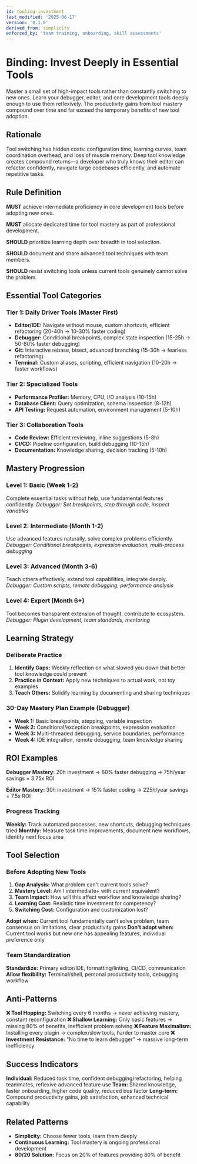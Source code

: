 ```yaml
---
id: tooling-investment
last_modified: '2025-06-17'
version: '0.1.0'
derived_from: simplicity
enforced_by: 'team training, onboarding, skill assessments'
---
```


# Binding: Invest Deeply in Essential Tools

Master a small set of high-impact tools rather than constantly switching to new ones. Learn your debugger, editor, and core development tools deeply enough to use them reflexively. The productivity gains from tool mastery compound over time and far exceed the temporary benefits of new tool adoption.

## Rationale

Tool switching has hidden costs: configuration time, learning curves, team coordination overhead, and loss of muscle memory. Deep tool knowledge creates compound returns—a developer who truly knows their editor can refactor confidently, navigate large codebases efficiently, and automate repetitive tasks.

## Rule Definition

**MUST** achieve intermediate proficiency in core development tools before adopting new ones.

**MUST** allocate dedicated time for tool mastery as part of professional development.

**SHOULD** prioritize learning depth over breadth in tool selection.

**SHOULD** document and share advanced tool techniques with team members.

**SHOULD** resist switching tools unless current tools genuinely cannot solve the problem.

## Essential Tool Categories

### Tier 1: Daily Driver Tools (Master First)
- **Editor/IDE:** Navigate without mouse, custom shortcuts, efficient refactoring (20-40h → 10-30% faster coding)
- **Debugger:** Conditional breakpoints, complex state inspection (15-25h → 50-80% faster debugging)
- **Git:** Interactive rebase, bisect, advanced branching (15-30h → fearless refactoring)
- **Terminal:** Custom aliases, scripting, efficient navigation (10-20h → faster workflows)

### Tier 2: Specialized Tools
- **Performance Profiler:** Memory, CPU, I/O analysis (10-15h)
- **Database Client:** Query optimization, schema inspection (8-12h)
- **API Testing:** Request automation, environment management (5-10h)

### Tier 3: Collaboration Tools
- **Code Review:** Efficient reviewing, inline suggestions (5-8h)
- **CI/CD:** Pipeline configuration, build debugging (10-15h)
- **Documentation:** Knowledge sharing, decision tracking (5-10h)

## Mastery Progression

### Level 1: Basic (Week 1-2)
Complete essential tasks without help, use fundamental features confidently.
*Debugger: Set breakpoints, step through code, inspect variables*

### Level 2: Intermediate (Month 1-2)
Use advanced features naturally, solve complex problems efficiently.
*Debugger: Conditional breakpoints, expression evaluation, multi-process debugging*

### Level 3: Advanced (Month 3-6)
Teach others effectively, extend tool capabilities, integrate deeply.
*Debugger: Custom scripts, remote debugging, performance analysis*

### Level 4: Expert (Month 6+)
Tool becomes transparent extension of thought, contribute to ecosystem.
*Debugger: Plugin development, team standards, mentoring*

## Learning Strategy

### Deliberate Practice
1. **Identify Gaps:** Weekly reflection on what slowed you down that better tool knowledge could prevent
2. **Practice in Context:** Apply new techniques to actual work, not toy examples
3. **Teach Others:** Solidify learning by documenting and sharing techniques

### 30-Day Mastery Plan Example (Debugger)
- **Week 1:** Basic breakpoints, stepping, variable inspection
- **Week 2:** Conditional/exception breakpoints, expression evaluation
- **Week 3:** Multi-threaded debugging, service boundaries, performance
- **Week 4:** IDE integration, remote debugging, team knowledge sharing

## ROI Examples

**Debugger Mastery:** 20h investment → 60% faster debugging → 75h/year savings = 3.75x ROI

**Editor Mastery:** 30h investment → 15% faster coding → 225h/year savings = 7.5x ROI

### Progress Tracking
**Weekly:** Track automated processes, new shortcuts, debugging techniques tried
**Monthly:** Measure task time improvements, document new workflows, identify next focus area

## Tool Selection

### Before Adopting New Tools
1. **Gap Analysis:** What problem can't current tools solve?
2. **Mastery Level:** Am I intermediate+ with current equivalent?
3. **Team Impact:** How will this affect workflow and knowledge sharing?
4. **Learning Cost:** Realistic time investment for competency?
5. **Switching Cost:** Configuration and customization lost?

**Adopt when:** Current tool fundamentally can't solve problem, team consensus on limitations, clear productivity gains
**Don't adopt when:** Current tool works but new one has appealing features, individual preference only

### Team Standardization
**Standardize:** Primary editor/IDE, formatting/linting, CI/CD, communication
**Allow flexibility:** Terminal/shell, personal productivity tools, debugging workflow

## Anti-Patterns

**❌ Tool Hopping:** Switching every 6 months → never achieving mastery, constant reconfiguration
**❌ Shallow Learning:** Only basic features → missing 80% of benefits, inefficient problem solving
**❌ Feature Maximalism:** Installing every plugin → complex/slow tools, harder to master core
**❌ Investment Resistance:** "No time to learn debugger" → massive long-term inefficiency

## Success Indicators

**Individual:** Reduced task time, confident debugging/refactoring, helping teammates, reflexive advanced feature use
**Team:** Shared knowledge, faster onboarding, higher code quality, reduced bus factor
**Long-term:** Compound productivity gains, job satisfaction, enhanced technical capability

## Related Patterns

- **Simplicity:** Choose fewer tools, learn them deeply
- **Continuous Learning:** Tool mastery is ongoing professional development
- **80/20 Solution:** Focus on 20% of features providing 80% of benefit
